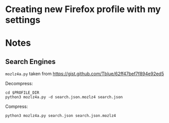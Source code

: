 # Creating new Firefox profile with my settings

# Notes
## Search Engines

`mozlz4a.py` taken from https://gist.github.com/Tblue/62ff47bef7f894e92ed5

Decompress:

```
cd $PROFILE_DIR
python3 mozlz4a.py -d search.json.mozlz4 search.json
```

Compress:

```
python3 mozlz4a.py search.json search.json.mozlz4
```
